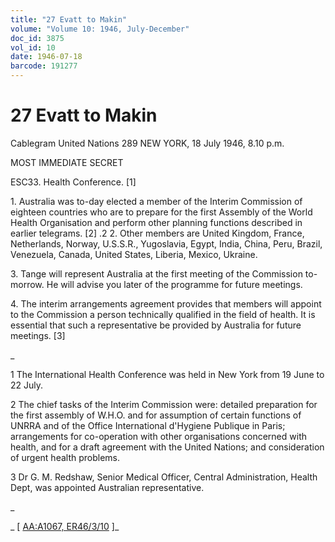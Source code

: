 ```yaml
---
title: "27 Evatt to Makin"
volume: "Volume 10: 1946, July-December"
doc_id: 3875
vol_id: 10
date: 1946-07-18
barcode: 191277
---
```


# 27 Evatt to Makin

Cablegram United Nations 289 NEW YORK, 18 July 1946, 8.10 p.m.

MOST IMMEDIATE SECRET

ESC33. Health Conference. [1]

1\. Australia was to-day elected a member of the Interim Commission of eighteen countries who are to prepare for the first Assembly of the World Health Organisation and perform other planning functions described in earlier telegrams. [2] .2 2. Other members are United Kingdom, France, Netherlands, Norway, U.S.S.R., Yugoslavia, Egypt, India, China, Peru, Brazil, Venezuela, Canada, United States, Liberia, Mexico, Ukraine.

3\. Tange will represent Australia at the first meeting of the Commission to-morrow. He will advise you later of the programme for future meetings.

4\. The interim arrangements agreement provides that members will appoint to the Commission a person technically qualified in the field of health. It is essential that such a representative be provided by Australia for future meetings. [3]

_

1 The International Health Conference was held in New York from 19 June to 22 July.

2 The chief tasks of the Interim Commission were: detailed preparation for the first assembly of W.H.O. and for assumption of certain functions of UNRRA and of the Office International d'Hygiene Publique in Paris; arrangements for co-operation with other organisations concerned with health, and for a draft agreement with the United Nations; and consideration of urgent health problems.

3 Dr G. M. Redshaw, Senior Medical Officer, Central Administration, Health Dept, was appointed Australian representative.

_

_ [ [AA:A1067, ER46/3/10](http://www.naa.gov.au/cgi-bin/Search?O=I&Number=191277) ]_

